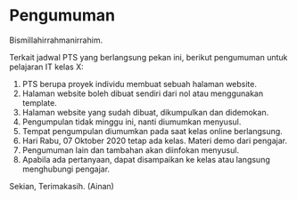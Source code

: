 # Pengumuman

Bismillahirrahmanirrahim.

Terkait jadwal PTS yang berlangsung pekan ini, berikut pengumuman untuk pelajaran IT kelas X:

1. PTS berupa proyek individu membuat sebuah halaman website.
2. Halaman website boleh dibuat sendiri dari nol atau menggunakan template.
3. Halaman website yang sudah dibuat, dikumpulkan dan didemokan.
4. Pengumpulan tidak minggu ini, nanti diumumkan menyusul. 
5. Tempat pengumpulan diumumkan pada saat kelas online berlangsung.
6. Hari Rabu, 07 Oktober 2020 tetap ada kelas. Materi demo dari pengajar.
7. Pengumuman lain dan tambahan akan diinfokan menyusul.
8. Apabila ada pertanyaan, dapat disampaikan ke kelas atau langsung menghubungi pengajar.

Sekian,
Terimakasih.
(Ainan)


